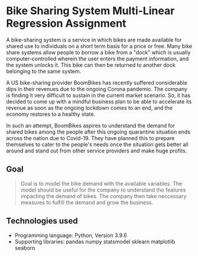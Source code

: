 # Bike Sharing System Multi-Linear Regression Assignment
A bike-sharing system is a service in which bikes are made available for shared use to individuals on a short term basis for a price or free. Many bike share systems allow people to borrow a bike from a "dock" which is usually computer-controlled wherein the user enters the payment information, and the system unlocks it. This bike can then be returned to another dock belonging to the same system.


A US bike-sharing provider BoomBikes has recently suffered considerable dips in their revenues due to the ongoing Corona pandemic. The company is finding it very difficult to sustain in the current market scenario. So, it has decided to come up with a mindful business plan to be able to accelerate its revenue as soon as the ongoing lockdown comes to an end, and the economy restores to a healthy state. 


In such an attempt, BoomBikes aspires to understand the demand for shared bikes among the people after this ongoing quarantine situation ends across the nation due to Covid-19. They have planned this to prepare themselves to cater to the people's needs once the situation gets better all around and stand out from other service providers and make huge profits.

## Goal
> Goal is to model the bike demand with the available variables. The model should be useful for the company to understand the features impacting the demand of bikes. The company then take neccessary measures to fulfill the demand and grow the business.

## Technologies used
- Programming language: Python, Version 3.9.6
- Supporting libraries: pandas
                        numpy
                        statsmodel
                        sklearn
                        matplotlib
                        seaborn